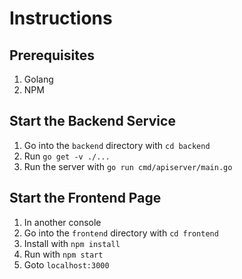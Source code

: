 # Instructions

## Prerequisites
1. Golang
2. NPM

## Start the Backend Service
1. Go into the `backend` directory with `cd backend`
2. Run `go get -v ./...`
3. Run the server with `go run cmd/apiserver/main.go`

## Start the Frontend Page
1. In another console
2. Go into the `frontend` directory with `cd frontend`
3. Install with `npm install`
4. Run with `npm start`
5. Goto `localhost:3000`

